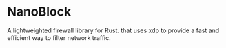 # NanoBlock

A lightweighted firewall library for Rust. that uses xdp to provide a fast and efficient way to filter network traffic.
